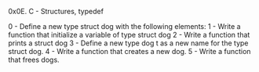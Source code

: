 0x0E. C - Structures, typedef

0 - Define a new type struct dog with the following elements:
1 - Write a function that initialize a variable of type struct dog
2 - Write a function that prints a struct dog
3 - Define a new type dog t as a new name for the type struct dog.
4 - Write a function that creates a new dog.
5 - Write a function that frees dogs.
